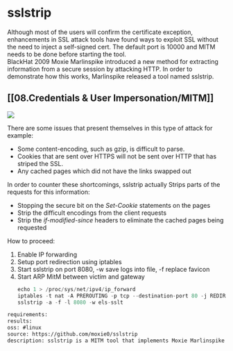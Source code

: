 # sslstrip

Although most of the users will confirm the certificate exception, enhancements in SSL attack tools have found ways to exploit SSL without the need to inject a self-signed cert. The default port is 10000 and MITM needs to be done before starting the tool.  
BlackHat 2009 Moxie Marlinspike introduced a new method for extracting information from a secure session by attacking HTTP. In order to demonstrate how this works, Marlinspike released a tool named sslstrip.

## [[08.Credentials & User Impersonation/MITM]]
![](/Images/Tools/4618cef1-9c6f-41a2-b7ba-bd5e41ff22ad.png)

There are some issues that present themselves in this type of attack for example:

*   Some content-encoding, such as gzip, is difficult to parse.
*   Cookies that are sent over HTTPS will not be sent over HTTP that has striped the SSL.
*   Any cached pages which did not have the links swapped out

In order to counter these shortcomings, sslstrip actually Strips parts of the requests for this information:

*   Stopping the secure bit on the _Set-Cookie_ statements on the pages
*   Strip the difficult encodings from the client requests
*   Strip the _if-modified-since_ headers to eliminate the cached pages being requested

How to proceed:

1.  Enable IP forwarding
2.  Setup port redirection using iptables
3.  Start sslstrip on port 8080, -w save logs into file, -f replace favicon
4.  Start ARP MitM between victim and gateway
    ```java
    echo 1 > /proc/sys/net/ipv4/ip_forward
    iptables -t nat -A PREROUTING -p tcp --destination-port 80 -j REDIRECT --to-ports 8080
    sslstrip -a -f -l 8080 -w els-sslt
    ```


```meta
requirements: 
results: 
oss: #linux
source: https://github.com/moxie0/sslstrip
description: sslstrip is a MITM tool that implements Moxie Marlinspike's SSL stripping attacks.
```